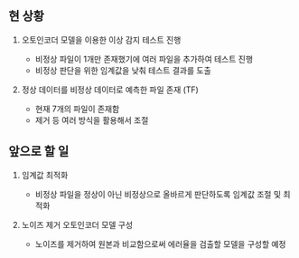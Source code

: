 ## 현 상황

1. 오토인코더 모델을 이용한 이상 감지 테스트 진행

   - 비정상 파일이 1개만 존재했기에 여러 파일을 추가하여 테스트 진행
   - 비정상 판단을 위한 임계값을 낮춰 테스트 결과를 도출

2. 정상 데이터를 비정상 데이터로 예측한 파일 존재 (TF)

   - 현재 7개의 파일이 존재함
   - 제거 등 여러 방식을 활용해서 조절

## 앞으로 할 일

1. 임계값 최적화

   - 비정상 파일을 정상이 아닌 비정상으로 올바르게 판단하도록 임계값 조절 및 최적화

2. 노이즈 제거 오토인코더 모델 구성

   - 노이즈를 제거하여 원본과 비교함으로써 에러율을 검출할 모델을 구성할 예정
